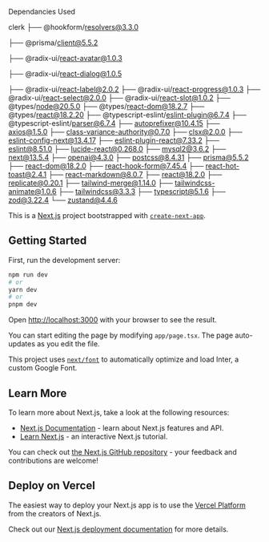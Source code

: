 Dependancies Used

clerk
├── @hookform/resolvers@3.3.0

├── @prisma/client@5.5.2

├── @radix-ui/react-avatar@1.0.3

├── @radix-ui/react-dialog@1.0.5

├── @radix-ui/react-label@2.0.2
├── @radix-ui/react-progress@1.0.3
├── @radix-ui/react-select@2.0.0
├── @radix-ui/react-slot@1.0.2
├── @types/node@20.5.0
├── @types/react-dom@18.2.7
├── @types/react@18.2.20
├── @typescript-eslint/eslint-plugin@6.7.4
├── @typescript-eslint/parser@6.7.4
├── autoprefixer@10.4.15
├── axios@1.5.0
├── class-variance-authority@0.7.0
├── clsx@2.0.0
├── eslint-config-next@13.4.17
├── eslint-plugin-react@7.33.2
├── eslint@8.51.0
├── lucide-react@0.268.0
├── mysql2@3.6.2
├── next@13.5.4
├── openai@4.3.0
├── postcss@8.4.31
├── prisma@5.5.2
├── react-dom@18.2.0
├── react-hook-form@7.45.4
├── react-hot-toast@2.4.1
├── react-markdown@8.0.7
├── react@18.2.0
├── replicate@0.20.1
├── tailwind-merge@1.14.0
├── tailwindcss-animate@1.0.6
├── tailwindcss@3.3.3
├── typescript@5.1.6
├── zod@3.22.4
└── zustand@4.4.6


This is a [Next.js](https://nextjs.org/) project bootstrapped with [`create-next-app`](https://github.com/vercel/next.js/tree/canary/packages/create-next-app).

## Getting Started

First, run the development server:

```bash
npm run dev
# or
yarn dev
# or
pnpm dev
```

Open [http://localhost:3000](http://localhost:3000) with your browser to see the result.

You can start editing the page by modifying `app/page.tsx`. The page auto-updates as you edit the file.

This project uses [`next/font`](https://nextjs.org/docs/basic-features/font-optimization) to automatically optimize and load Inter, a custom Google Font.

## Learn More

To learn more about Next.js, take a look at the following resources:

- [Next.js Documentation](https://nextjs.org/docs) - learn about Next.js features and API.
- [Learn Next.js](https://nextjs.org/learn) - an interactive Next.js tutorial.

You can check out [the Next.js GitHub repository](https://github.com/vercel/next.js/) - your feedback and contributions are welcome!

## Deploy on Vercel

The easiest way to deploy your Next.js app is to use the [Vercel Platform](https://vercel.com/new?utm_medium=default-template&filter=next.js&utm_source=create-next-app&utm_campaign=create-next-app-readme) from the creators of Next.js.

Check out our [Next.js deployment documentation](https://nextjs.org/docs/deployment) for more details.
